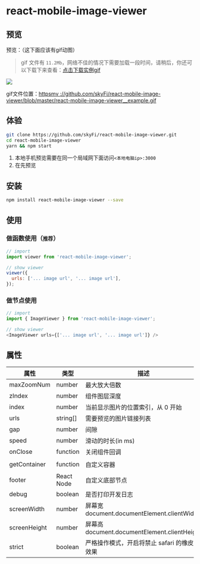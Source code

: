 # react-mobile-image-viewer

## 预览

预览：（这下面应该有gif动图）

> gif 文件有 `11.2Mb`，网络不佳的情况下需要加载一段时间，请稍后，你还可以下载下来查看：[点击下载实例gif](https://github.com/skyFi/react-mobile-image-viewer/raw/master/react-mobile-image-viewer__example.gif)

![](https://github.com/skyFi/react-mobile-image-viewer/raw/master/react-mobile-image-viewer__example.gif)

gif文件位置：[httpsmv ://github.com/skyFi/react-mobile-image-viewer/blob/master/react-mobile-image-viewer__example.gif](https://github.com/skyFi/react-mobile-image-viewer/blob/master/react-mobile-image-viewer__example.gif)

## 体验

```bash
git clone https://github.com/skyFi/react-mobile-image-viewer.git
cd react-mobile-image-viewer
yarn && npm start
```

1. 本地手机预览需要在同一个局域网下面访问`<本地电脑ip>:3000`
2. 在先预览

## 安装

```bash
npm install react-mobile-image-viewer --save
```

## 使用

### 做函数使用（`推荐`）

```javascript
// import
import viewer from 'react-mobile-image-viewer';

// show viewer
viewer({
  urls: ['... image url', '... image url'],
});
```

### 做节点使用

```javascript
// import
import { ImageViewer } from 'react-mobile-image-viewer';

// show viewer
<ImageViewer urls={['... image url', '... image url']} />
```

## 属性

| 属性         | 类型       | 描述                                         | 默认值                |
| ------------ | ---------- | -------------------------------------------- | --------------------- |
| maxZoomNum   | number     | 最大放大倍数                                 | `5`                   |
| zIndex       | number     | 组件图层深度                                 | `100`                 |
| index        | number     | 当前显示图片的位置索引，从 0 开始            | `0`                   |
| urls         | string[]   | 需要预览的图片链接列表                       | `[]`                  |
| gap          | number     | 间隙                                         | `10`                  |
| speed        | number     | 滑动的时长(in ms)                            | `300`                 |
| onClose      | function   | 关闭组件回调                                 | `() => {}`            |
| getContainer | function   | 自定义容器                                   | `() => document.body` |
| footer       | React Node | 自定义底部节点                               | `null`                |
| debug        | boolean    | 是否打印开发日志                             | `false`               |
| screenWidth  | number     | 屏幕宽 document.documentElement.clientWidth  | `undefined`           |
| screenHeight | number     | 屏幕高 document.documentElement.clientHeight | `undefined`           |
| strict       | boolean    | 严格操作模式，开启将禁止 safari 的橡皮筋效果 | `true`                |
